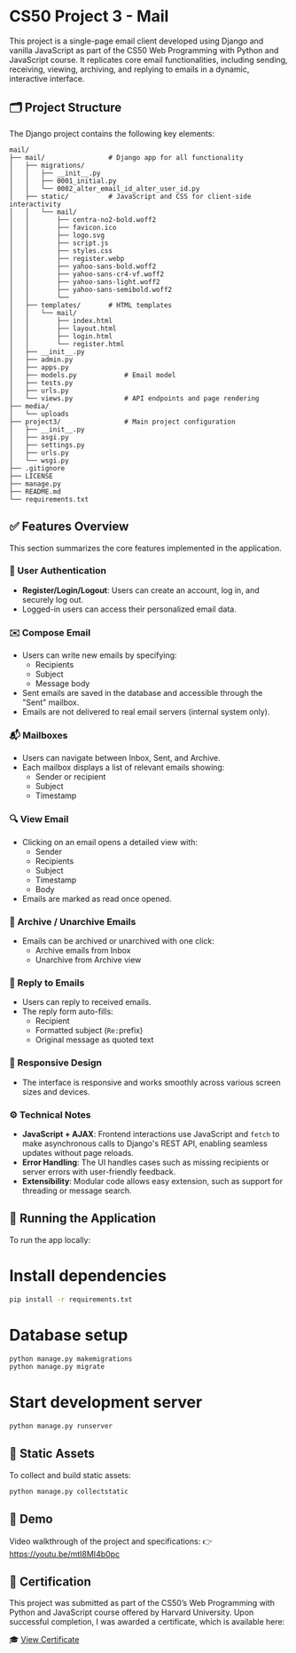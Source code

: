 # CS50 Project 3 - Mail

This project is a single-page email client developed using Django and vanilla JavaScript as part of the CS50 Web Programming with Python and JavaScript course. It replicates core email functionalities, including sending, receiving, viewing, archiving, and replying to emails in a dynamic, interactive interface.

## 🗂️ Project Structure

The Django project contains the following key elements:

```
mail/
├── mail/                # Django app for all functionality
│   ├── migrations/
│   │   ├── __init__.py
│   │   ├── 0001_initial.py
│   │   └── 0002_alter_email_id_alter_user_id.py
│   ├── static/          # JavaScript and CSS for client-side interactivity
│   │   └── mail/
│   │       ├── centra-no2-bold.woff2
│   │       ├── favicon.ico
│   │       ├── logo.svg
│   │       ├── script.js
│   │       ├── styles.css
│   │       ├── register.webp
│   │       ├── yahoo-sans-bold.woff2
│   │       ├── yahoo-sans-cr4-vf.woff2
│   │       ├── yahoo-sans-light.woff2
│   │       ├── yahoo-sans-semibold.woff2
│   │       └── 
│   ├── templates/       # HTML templates
│   │   └── mail/
│   │       ├── index.html
│   │       ├── layout.html
│   │       ├── login.html
│   │       └── register.html
│   ├── __init__.py
│   ├── admin.py
│   ├── apps.py
│   ├── models.py            # Email model
│   ├── tests.py
│   ├── urls.py
│   └── views.py             # API endpoints and page rendering
├── media/
│   └── uploads
├── project3/                # Main project configuration
│   ├── __init__.py
│   ├── asgi.py
│   ├── settings.py
│   ├── urls.py
│   └── wsgi.py
├── .gitignore
├── LICENSE
├── manage.py
├── README.md
└── requirements.txt
```

## ✅ Features Overview

This section summarizes the core features implemented in the application.

### 🔑 User Authentication
  
  - **Register/Login/Logout**: Users can create an account, log in, and securely log out.
  - Logged-in users can access their personalized email data.

### ✉️ Compose Email

  - Users can write new emails by specifying:
    - Recipients
    - Subject
    - Message body
  - Sent emails are saved in the database and accessible through the "Sent" mailbox.
  - Emails are not delivered to real email servers (internal system only).

### 📬 Mailboxes

  - Users can navigate between Inbox, Sent, and Archive.
  - Each mailbox displays a list of relevant emails showing:
    - Sender or recipient
    - Subject
    - Timestamp

### 🔍 View Email

  - Clicking on an email opens a detailed view with:
    - Sender
    - Recipients
    - Subject
    - Timestamp
    - Body
  - Emails are marked as read once opened.

### 📁 Archive / Unarchive Emails

  - Emails can be archived or unarchived with one click:
    - Archive emails from Inbox
    - Unarchive from Archive view

### 🔁 Reply to Emails

  - Users can reply to received emails.
  - The reply form auto-fills:
    - Recipient
    - Formatted subject (`Re:`prefix)
    - Original message as quoted text

### 📱 Responsive Design

  - The interface is responsive and works smoothly across various screen sizes and devices.

### ⚙️ Technical Notes

  - **JavaScript + AJAX**: Frontend interactions use JavaScript and `fetch` to make asynchronous calls to Django's REST API, enabling seamless updates without page reloads.
  - **Error Handling**: The UI handles cases such as missing recipients or server errors with user-friendly feedback.
  - **Extensibility**: Modular code allows easy extension, such as support for threading or message search.

## 🚀 Running the Application

To run the app locally:

# Install dependencies

```bash
pip install -r requirements.txt
```

# Database setup

```bash
python manage.py makemigrations
python manage.py migrate
```

# Start development server

```bash
python manage.py runserver
```

## 🧱 Static Assets

To collect and build static assets:

```bash
python manage.py collectstatic
```

## 🎥 Demo

Video walkthrough of the project and specifications:
👉 https://youtu.be/mtI8MI4b0pc

## 📜 Certification
This project was submitted as part of the CS50’s Web Programming with Python and JavaScript course offered by Harvard University.
Upon successful completion, I was awarded a certificate, which is available here:

🎓 [View Certificate](https://certificates.cs50.io/6f5116d0-882d-4fc1-9dc6-0c96c5d4c7b1.pdf)
